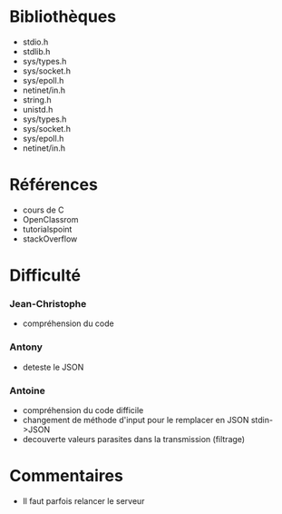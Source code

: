 # Bibliothèques
* stdio.h
* stdlib.h
* sys/types.h
* sys/socket.h
* sys/epoll.h
* netinet/in.h
* string.h
* unistd.h
* sys/types.h
* sys/socket.h
* sys/epoll.h
* netinet/in.h

# Références
* cours de C
* OpenClassrom
* tutorialspoint
* stackOverflow

# Difficulté
### Jean-Christophe
* compréhension du code

### Antony
* deteste le JSON

### Antoine
* compréhension du code difficile
* changement de méthode d'input pour le remplacer en JSON stdin->JSON
* decouverte valeurs parasites dans la transmission (filtrage)

# Commentaires
* Il faut parfois relancer le serveur

